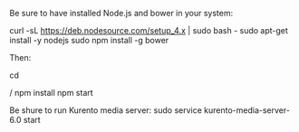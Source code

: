 
Be sure to have installed Node.js and bower in your system: 

curl -sL https://deb.nodesource.com/setup_4.x | sudo bash -
sudo apt-get install -y nodejs
sudo npm install -g bower 

Then:
 
cd <main directory with server.js>/
npm install
npm start
 
Be shure to run Kurento media server:
sudo service kurento-media-server-6.0 start
 
